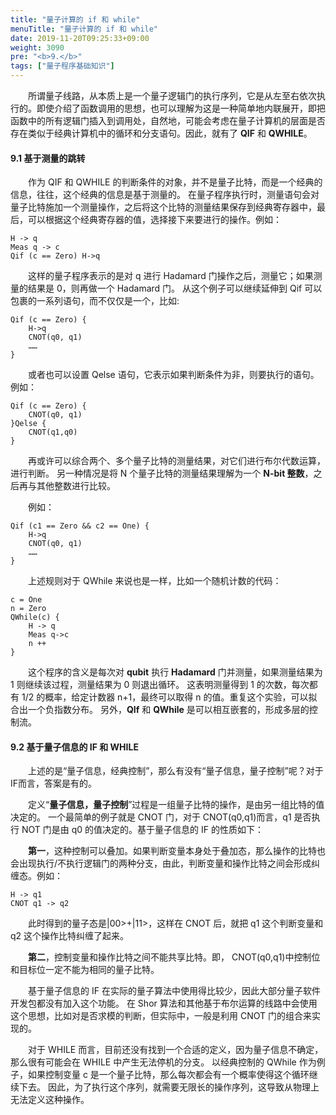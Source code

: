 ```yaml
---
title: "量子计算的 if 和 while"
menuTitle: "量子计算的 if 和 while"
date: 2019-11-20T09:25:33+09:00
weight: 3090
pre: "<b>9.</b>"
tags: ["量子程序基础知识"]
---
```


&emsp;&emsp;所谓量子线路，从本质上是一个量子逻辑门的执行序列，它是从左至右依次执行的。即使介绍了函数调用的思想，也可以理解为这是一种简单地内联展开，即把函数中的所有逻辑门插入到调用处，自然地，可能会考虑在量子计算机的层面是否存在类似于经典计算机中的循环和分支语句。因此，就有了 **QIF** 和 **QWHILE**。

#### 9.1 基于测量的跳转

&emsp;&emsp;作为 QIF 和 QWHILE 的判断条件的对象，并不是量子比特，而是一个经典的信息，往往，这个经典的信息是基于测量的。
在量子程序执行时，测量语句会对量子比特施加一个测量操作，之后将这个比特的测量结果保存到经典寄存器中，最后，可以根据这个经典寄存器的值，选择接下来要进行的操作。例如：

```
H -> q
Meas q -> c
Qif (c == Zero) H->q
```

&emsp;&emsp;这样的量子程序表示的是对 q 进行 Hadamard 门操作之后，测量它；如果测量的结果是 0，则再做一个 Hadamard 门。
从这个例子可以继续延伸到 Qif 可以包裹的一系列语句，而不仅仅是一个，比如:

```
Qif (c == Zero) {
    H->q
    CNOT(q0, q1)
    ……
}
```

&emsp;&emsp;或者也可以设置 Qelse 语句，它表示如果判断条件为非，则要执行的语句。例如：

```
Qif (c == Zero) { 
    CNOT(q0, q1)
}Qelse {
    CNOT(q1,q0)
}
```

&emsp;&emsp;再或许可以综合两个、多个量子比特的测量结果，对它们进行布尔代数运算，进行判断。
另一种情况是将 N 个量子比特的测量结果理解为一个 **N-bit 整数**，之后再与其他整数进行比较。

&emsp;&emsp;例如：

```
Qif (c1 == Zero && c2 == One) {
    H->q
    CNOT(q0, q1)
    ……
}
```

&emsp;&emsp;上述规则对于 QWhile 来说也是一样，比如一个随机计数的代码：
```
c = One
n = Zero
QWhile(c) {
    H -> q
    Meas q->c
    n ++
}
```

&emsp;&emsp;这个程序的含义是每次对 **qubit** 执行 **Hadamard** 门并测量，如果测量结果为 1 则继续该过程，测量结果为 0 则退出循环。
这表明测量得到 1 的次数，每次都有 1/2 的概率，给定计数器 n+1，最终可以取得 n 的值。重复这个实验，可以拟合出一个负指数分布。
另外，**QIf** 和 **QWhile** 是可以相互嵌套的，形成多层的控制流。

#### 9.2 基于量子信息的 IF 和 WHILE

&emsp;&emsp;上述的是“量子信息，经典控制”，那么有没有“量子信息，量子控制”呢？对于 IF而言，答案是有的。

&emsp;&emsp;定义“**量子信息，量子控制**”过程是一组量子比特的操作，是由另一组比特的值决定的。
一个最简单的例子就是 CNOT 门，对于 CNOT(q0,q1)而言，q1 是否执行 NOT 门是由 q0 的值决定的。基于量子信息的 IF 的性质如下：

&emsp;&emsp;**第一**，这种控制可以叠加。如果判断变量本身处于叠加态，那么操作的比特也会出现执行/不执行逻辑门的两种分支，由此，判断变量和操作比特之间会形成纠缠态。例如：

```
H -> q1
CNOT q1 -> q2
```

&emsp;&emsp;此时得到的量子态是|00>+|11>，这样在 CNOT 后，就把 q1 这个判断变量和 q2 这个操作比特纠缠了起来。

&emsp;&emsp;**第二**，控制变量和操作比特之间不能共享比特。即， CNOT(q0,q1)中控制位和目标位一定不能为相同的量子比特。

&emsp;&emsp;基于量子信息的 IF 在实际的量子算法中使用得比较少，因此大部分量子软件开发包都没有加入这个功能。
在 Shor 算法和其他基于布尔运算的线路中会使用这个思想，比如对是否求模的判断，但实际中，一般是利用 CNOT 门的组合来实现的。

&emsp;&emsp;对于 WHILE 而言，目前还没有找到一个合适的定义，因为量子信息不确定，那么很有可能会在 WHILE 中产生无法停机的分支。
以经典控制的 QWhile 作为例子，如果控制变量 c 是一个量子比特，那么每次都会有一个概率使得这个循环继续下去。
因此，为了执行这个序列，就需要无限长的操作序列，这导致从物理上无法定义这种操作。
